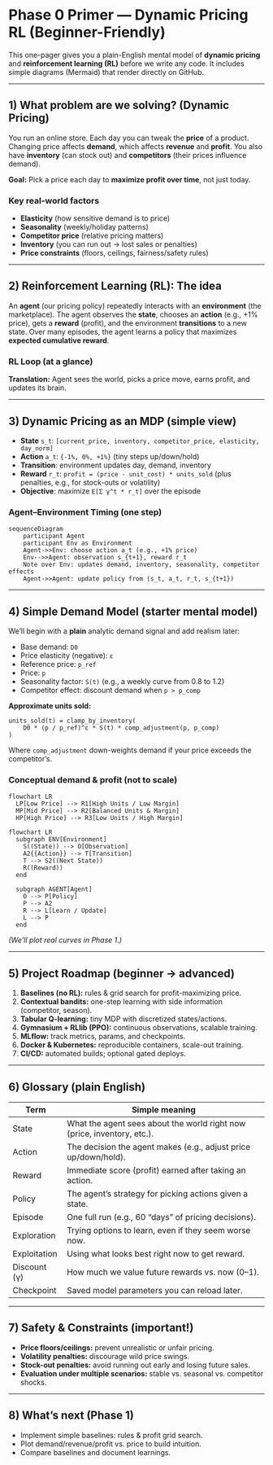 # Phase 0 Primer — Dynamic Pricing RL (Beginner-Friendly)

This one-pager gives you a plain-English mental model of **dynamic pricing** and **reinforcement learning (RL)** before we write any code. It includes simple diagrams (Mermaid) that render directly on GitHub.

---

## 1) What problem are we solving? (Dynamic Pricing)
You run an online store. Each day you can tweak the **price** of a product. Changing price affects **demand**, which affects **revenue** and **profit**. You also have **inventory** (can stock out) and **competitors** (their prices influence demand).

**Goal:** Pick a price each day to **maximize profit over time**, not just today.

### Key real-world factors
- **Elasticity** (how sensitive demand is to price)
- **Seasonality** (weekly/holiday patterns)
- **Competitor price** (relative pricing matters)
- **Inventory** (you can run out → lost sales or penalties)
- **Price constraints** (floors, ceilings, fairness/safety rules)

---

## 2) Reinforcement Learning (RL): The idea
An **agent** (our pricing policy) repeatedly interacts with an **environment** (the marketplace). The agent observes the **state**, chooses an **action** (e.g., +1% price), gets a **reward** (profit), and the environment **transitions** to a new state. Over many episodes, the agent learns a policy that maximizes **expected cumulative reward**.

### RL Loop (at a glance)



**Translation:** Agent sees the world, picks a price move, earns profit, and updates its brain.

---

## 3) Dynamic Pricing as an MDP (simple view)
- **State** `s_t`: `[current_price, inventory, competitor_price, elasticity, day_norm]`
- **Action** `a_t`: `{-1%, 0%, +1%}` (tiny steps up/down/hold)
- **Transition**: environment updates day, demand, inventory
- **Reward** `r_t`: `profit = (price - unit_cost) * units_sold` (plus penalties, e.g., for stock-outs or volatility)
- **Objective**: maximize `E[Σ γ^t * r_t]` over the episode

### Agent–Environment Timing (one step)
```mermaid
sequenceDiagram
    participant Agent
    participant Env as Environment
    Agent->>Env: choose action a_t (e.g., +1% price)
    Env-->>Agent: observation s_{t+1}, reward r_t
    Note over Env: updates demand, inventory, seasonality, competitor effects
    Agent->>Agent: update policy from (s_t, a_t, r_t, s_{t+1})
```

---

## 4) Simple Demand Model (starter mental model)
We’ll begin with a **plain** analytic demand signal and add realism later:

- Base demand: `D0`
- Price elasticity (negative): `ε`
- Reference price: `p_ref`
- Price: `p`
- Seasonality factor: `S(t)` (e.g., a weekly curve from 0.8 to 1.2)
- Competitor effect: discount demand when `p > p_comp`

**Approximate units sold:**
```
units_sold(t) = clamp_by_inventory(
    D0 * (p / p_ref)^ε * S(t) * comp_adjustment(p, p_comp)
)
```
Where `comp_adjustment` down-weights demand if your price exceeds the competitor’s.

### Conceptual demand & profit (not to scale)
```mermaid
flowchart LR
  LP[Low Price] --> R1[High Units / Low Margin]
  MP[Mid Price] --> R2[Balanced Units & Margin]
  HP[High Price] --> R3[Low Units / High Margin]
```
```mermaid
flowchart LR
  subgraph ENV[Environment]
    S((State)) --> O[Observation]
    A2{{Action}} --> T[Transition]
    T --> S2((Next State))
    R((Reward))
  end

  subgraph AGENT[Agent]
    O --> P[Policy]
    P --> A2
    R --> L[Learn / Update]
    L --> P
  end
```
*(We’ll plot real curves in Phase 1.)*

---

## 5) Project Roadmap (beginner → advanced)
1. **Baselines (no RL):** rules & grid search for profit-maximizing price.
2. **Contextual bandits:** one-step learning with side information (competitor, season).
3. **Tabular Q-learning:** tiny MDP with discretized states/actions.
4. **Gymnasium + RLlib (PPO):** continuous observations, scalable training.
5. **MLflow:** track metrics, params, and checkpoints.
6. **Docker & Kubernetes:** reproducible containers, scale-out training.
7. **CI/CD:** automated builds; optional gated deploys.

---

## 6) Glossary (plain English)
| Term | Simple meaning |
|---|---|
| State | What the agent sees about the world right now (price, inventory, etc.). |
| Action | The decision the agent makes (e.g., adjust price up/down/hold). |
| Reward | Immediate score (profit) earned after taking an action. |
| Policy | The agent’s strategy for picking actions given a state. |
| Episode | One full run (e.g., 60 “days” of pricing decisions). |
| Exploration | Trying options to learn, even if they seem worse now. |
| Exploitation | Using what looks best right now to get reward. |
| Discount (γ) | How much we value future rewards vs. now (0–1). |
| Checkpoint | Saved model parameters you can reload later. |

---

## 7) Safety & Constraints (important!)
- **Price floors/ceilings:** prevent unrealistic or unfair pricing.
- **Volatility penalties:** discourage wild price swings.
- **Stock-out penalties:** avoid running out early and losing future sales.
- **Evaluation under multiple scenarios:** stable vs. seasonal vs. competitor shocks.

---

## 8) What’s next (Phase 1)
- Implement simple baselines: rules & profit grid search.
- Plot demand/revenue/profit vs. price to build intuition.
- Compare baselines and document learnings.
